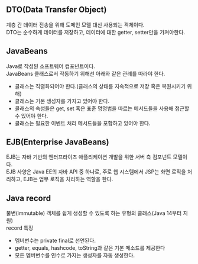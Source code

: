## DTO(Data Transfer Object)

계층 간 데이터 전송을 위해 도메인 모델 대신 사용되는 객체이다.   
DTO는 순수하게 데이터를 저장하고, 데이터에 대한 getter, setter만을 가져야한다.

## JavaBeans

Java로 작성된 소프트웨어 컴포넌트이다.   
JavaBeans 클래스로서 작동하기 위해선 아래와 같은 관례를 따라야 한다.

- 클래스는 직렬화되어야 한다.(클래스의 상태를 지속적으로 저장 혹은 복원시키기 위해)
- 클래스는 기본 생성자를 가지고 있어야 한다.
- 클래스의 속성들은 get, set 혹은 표준 명명법을 따르는 메서드들을 사용해 접근할 수 있어야 한다.
- 클래스는 필요한 이벤트 처리 메서드들을 포함하고 있어야 한다.

## EJB(Enterprise JavaBeans)

EJB는 자바 기반의 엔터프라이즈 애플리케이션 개발을 위한 서버 측 컴포넌트 모델이다.   
EJB 사양은 Java EE의 자바 API 중 하나로, 주로 웹 시스템에서 JSP는 화면 로직을 처리하고, EJB는 업무 로직을 처리하는 역할을 한다.

## Java record

불변(immutable) 객체를 쉽게 생성할 수 있도록 하는 유형의 클래스(Java 14부터 지원)   
record 특징
- 멤버변수는 private final로 선언된다.
- getter, equals, hashcode, toString과 같은 기본 메소드를 제공한다
- 모든 멤버변수를 인수로 가지는 생성자를 자동 생성한다.
